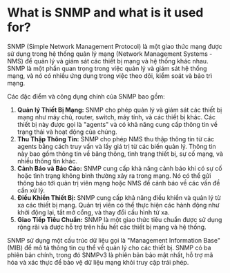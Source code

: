 # What is SNMP and what is it used for?

SNMP (Simple Network Management Protocol) là một giao thức mạng được sử dụng trong hệ thống quản lý mạng (Network Management Systems - NMS) để quản lý và giám sát các thiết bị mạng và hệ thống khác nhau. SNMP là một phần quan trọng trong việc quản lý và giám sát hệ thống mạng, và nó có nhiều ứng dụng trong việc theo dõi, kiểm soát và bảo trì mạng.

Các đặc điểm và công dụng chính của SNMP bao gồm:

1. **Quản lý Thiết Bị Mạng:** SNMP cho phép quản lý và giám sát các thiết bị mạng như máy chủ, router, switch, máy tính, và các thiết bị khác. Các thiết bị này được gọi là "agents" và có khả năng cung cấp thông tin về trạng thái và hoạt động của chúng.
2. **Thu Thập Thông Tin:** SNMP cho phép NMS thu thập thông tin từ các agents bằng cách truy vấn và lấy giá trị từ các biến quản lý. Thông tin này bao gồm thông tin về băng thông, tình trạng thiết bị, sự cố mạng, và nhiều thông tin khác.
3. **Cảnh Báo và Báo Cáo:** SNMP cung cấp khả năng cảnh báo khi có sự cố hoặc tình trạng không bình thường xảy ra trong mạng. Nó có thể gửi thông báo tới quản trị viên mạng hoặc NMS để cảnh báo về các vấn đề cần xử lý.
4. **Điều Khiển Thiết Bị:** SNMP cung cấp khả năng điều khiển và quản lý từ xa các thiết bị mạng. Quản trị viên có thể thực hiện các hành động như khởi động lại, tắt mở cổng, và thay đổi cấu hình từ xa.
5. **Giao Tiếp Tiêu Chuẩn:** SNMP là một giao thức tiêu chuẩn được sử dụng rộng rãi và được hỗ trợ trên hầu hết các thiết bị mạng và hệ thống.

SNMP sử dụng một cấu trúc dữ liệu gọi là "Management Information Base" (MIB) để mô tả thông tin cụ thể về quản lý cho các thiết bị. SNMP có ba phiên bản chính, trong đó SNMPv3 là phiên bản bảo mật nhất, hỗ trợ mã hóa và xác thực để bảo vệ dữ liệu mạng khỏi truy cập trái phép.
